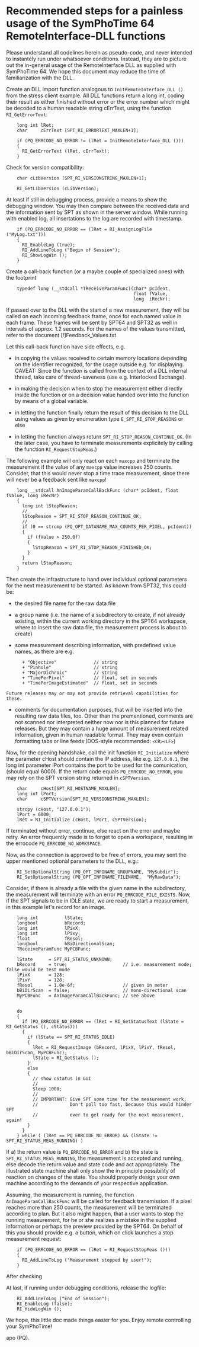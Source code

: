 
Recommended steps for a painless usage of the SymPhoTime 64 RemoteInterface-DLL functions
=============================================

Please understand all codelines herein as pseudo-code, and never intended to instantely run under whatsoever conditions. Instead, they are to picture out the in-general usage of the RemoteInterface DLL as supplied with SymPhoTime 64. We hope this document may reduce the time of familiarization with the DLL.


Create an DLL import function analogous to ```InitRemoteInterface_DLL ()``` from the stress client example. All DLL functions return a long int, coding their result as either finished without error or the error number which might be decoded to a human readable string cErrText, using the function ```RI_GetErrorText```:

```
    long int lRet;
    char     cErrText [SPT_RI_ERRORTEXT_MAXLEN+1];

    if (PQ_ERRCODE_NO_ERROR != (lRet = InitRemoteInterface_DLL ()))
    {
      RI_GetErrorText (lRet, cErrText);
    }
```

Check for version compatibility:

```
    char cLibVersion [SPT_RI_VERSIONSTRING_MAXLEN+1];

    RI_GetLibVersion (cLibVersion);
```

At least if still in debugging process, provide a means to show the debugging window. You may then compare between the received data and the information sent by SPT as shown in the server window. While running with enabled log, all insertations to the log are recorded with timestamp.

```
    if (PQ_ERRCODE_NO_ERROR == (lRet = RI_AssignLogFile ("MyLog.txt")))
    {
      RI_EnableLog (true);
      RI_AddLineToLog ("Begin of Session");
      RI_ShowLogWin ();
    }
```

Create a call-back function (or a maybe couple of specialized ones)
with the footprint
```
    typedef long (__stdcall *TReceiveParamFunc)(char* pcIdent,
                                                float fValue,
                                                long  iRecNr);
```
If passed over to the DLL with the start of a new measurement, they will be called on each incoming feedback frame, once for each named value in each frame. These frames will be sent by SPT64 and SPT32 as well in intervals of approx. 1.2 seconds. For the names of the values transmitted, refer to the document [!]Feedback_Values.txt

Let this call-back function have side effects, e.g.

  - in copying the values received to certain memory locations depending on the identifier recognized, for the usage outside e.g. for displaying. CAVEAT: Since the function is called from the context of a DLL internal thread, take care of thread-saveness (use e.g. Interlocked Exchange).

  - in making the decision when to stop the measurement either directly inside the function or on a decision value handed over into the function by means of a global variable.

  - in letting the function finally return the result of this decision to the DLL using values as given by enumeration type ```E_SPT_RI_STOP_REASONS``` or else

  - in letting the function always return ```SPT_RI_STOP_REASON_CONTINUE_OK```.
    (In the later case, you have to terminate measurements explicitely by calling the function ```RI_RequestStopMeas```.)


The following example will only react on each ```maxcpp``` and terminate the measurement if the value of any ```maxcpp``` value increases 250 counts. Consider, that this would never stop a time trace measurement, since there will never be a feedback sent like ```maxcpp```!
```
    long __stdcall AnImageParamCallBackFunc (char* pcIdent, float fValue, long iRecNr)
    {
      long int lStopReason;
      //
      lStopReason = SPT_RI_STOP_REASON_CONTINUE_OK;
      //
      if (0 == strcmp (PQ_OPT_DATANAME_MAX_COUNTS_PER_PIXEL, pcIdent))
      {
        if (fValue > 250.0f)
        {
          lStopReason = SPT_RI_STOP_REASON_FINISHED_OK;
        }
      }
      return lStopReason;
    }
```


Then create the infrastructure to hand over individual optional parameters for the next measurement to be started. As known from SPT32, this could be:

  - the desired file name for the raw data file

  - a group name (i.e. the name of a subdirectory to create, if not already existing, within the current working directory in the SPT64 workspace, where to insert the raw data file, the measurement process is about to create)

  - some measurement describing information, with predefined value names, as there are e.g.

```
      + "Objective"              // string
      + "Pinhole"                // string
      + "MajorDichroic"          // string
      + "TimePerPixel"           // float, set in seconds
      + "TimePerImageEstimated"  // float, set in seconds
```
    Future releases may or may not provide retrieval capabilities for these.

  - comments for documentation purposes, that will be inserted into the resulting raw data files, too. Other than the prementioned, comments are not scanned nor interpreted neither now nor is this planned for future releases. But they may contain a huge amount of measurement related information, given in human readable format. They may even contain formatting tabs or line feeds (DOS-style recommended: ```<CR><LF>```)


Now, for the opening handshake, call the init function ```RI_Initialize``` where the parameter cHost should contain the IP address, like e.g. ```127.0.0.1```, the long int parameter lPort contains the port to be used for the comunication, (should equal 6000). If the return code equals ```PQ_ERRCODE_NO_ERROR```, you may rely on the SPT version string returned in ```cSPTVersion```.

```
    char     cHost[SPT_RI_HOSTNAME_MAXLEN];
    long int lPort;
    char     cSPTVersion[SPT_RI_VERSIONSTRING_MAXLEN];

    strcpy (cHost, "127.0.0.1");
    lPort = 6000;
    lRet = RI_Initialize (cHost, lPort, cSPTVersion);
```

If terminated without error, continue, else react on the error and maybe retry. An error frequently made is to forget to open a workspace, resulting in the errocode ```PQ_ERRCODE_NO_WORKSPACE```.

Now, as the connection is approved to be free of errors, you may sent the upper mentioned optional parameters to the DLL, e.g.:

```
    RI_SetOptionalString (PQ_OPT_INFONAME_GROUPNAME, "MySubdir");
    RI_SetOptionalString (PQ_OPT_INFONAME_FILENAME,  "MyRawData");
```

Consider, if there is already a file with the given name in the subdirectory, the measurement will terminate with an error ```PQ_ERRCODE_FILE_EXISTS```.
Now, if the SPT signals to be in IDLE state, we are ready to start a measurement, in this example let's record for an image.

```
    long int          lState;
    longbool          bRecord;
    long int          lPixX;
    long int          lPixy;
    float             fResol;
    longbool          bBiDirectionalScan;
    TReceiveParamFunc MyPCBFunc;

    lState      = SPT_RI_STATUS_UNKNOWN;
    bRecord     = true;                     // i.e. measureement mode; false would be test mode
    lPixX       = 128;
    lPixY       = 128;
    fResol      = 1.0e-6f;                  // given in meter
    bBiDirScan  = false;                    // mono-directional scan
    MyPCBFunc   = AnImageParamCallBackFunc; // see above


    do
    {
      if (PQ_ERRCODE_NO_ERROR == (lRet = RI_GetStatusText (lState = RI_GetStatus (), cStatus)))
      {
        if (lState == SPT_RI_STATUS_IDLE)
        {
          lRet = RI_RequestImage (bRecord, lPixX, lPixY, fResol, bBiDirScan, MyPCBFunc);
          lState = RI_GetStatus ();
        }
        else
        {
          // show cStatus in GUI
          //
          Sleep 1000;
          //
          // IMPORTANT: Give SPT some time for the measurement work;
          //            Don't poll too fast, because this would hinder SPT
          //            ever to get ready for the next measurement, again!
        }
      }
    } while ( (lRet == PQ_ERRCODE_NO_ERROR) && (lState != SPT_RI_STATUS_MEAS_RUNNING) )
```

If
  a) the return value is ```PQ_ERRCODE_NO_ERROR``` and
  b) the state is ```SPT_RI_STATUS_MEAS_RUNNING```, the measurement is accepted and running, else decode the return value and
state code and act appropriately. The illustrated state machine shall only show the in principle possibility of reaction on changes of the state. You should properly design your own machine according to the demands of your
respective application.

Assuming, the measurement is running, the function ```AnImageParamCallBackFunc``` will be called for feedback transmission. If a pixel reaches more than 250 counts, the measurement will be terminated according to plan. But it also might happen, that a user wants to stop the running measurement, for he or she realizes a mistake in the supplied information or perhaps the preview provided by the SPT64. On behalf of this you should provide e.g. a button, which on click launches a stop measurement request:

```
    if (PQ_ERRCODE_NO_ERROR == (lRet = RI_RequestStopMeas ()))
    {
      RI_AddLineToLog ("Measurement stopped by user!");
    }
```

After checking


At last, if running under debugging conditions, release the logfile:

```
    RI_AddLineToLog ("End of Session");
    RI_EnableLog (false);
    RI_HideLogWin ();
```

We hope, this little doc made things easier for you.
Enjoy remote controlling your SymPhoTime!

apo (PQ).
